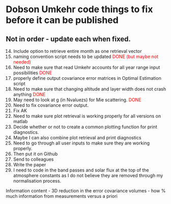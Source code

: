 # Dobson Umkehr code things to fix before it can be published

## Not in order - update each when fixed.
14. Include option to retrieve entire month as one retrieval vector
15. naming convention script needs to be updated <span style="color:red">DONE (but maybe not needed)</span>
16. Need to make sure that read Umkehr accounts for all year range input possibilities <span style="color:red">DONE</span>
17. properly define output covariance error matrices in Optimal Estimation script
18. Need to make sure that changing altitude and layer width does not crash anything <span style="color:red">DONE</span>
19. May need to look at g (in Nvaluezs) for Mie scattering. <span style="color:red">DONE</span>
20. Need to fix covariance error output.
21. Fix AK
22. Need to make sure plot retrieval is working properly for all versions on matlab
23. Decide whether or not to create a common plotting function for print diagnostics.
24. Maybe I can also combine plot retrieval and print diagnostics
25. Need to go through all user inputs to make sure they are working properly.
26. Then put it on Github
27. Send to colleagues 
27. Write the paper
28. I need to code in the band passes and solar flux at the top of the atmosphere constants as I do not believe they are removed through  my normalisation process.

Information content - 3D reduction in the error covariance volumes - how
% much information from measurements versus a priori




